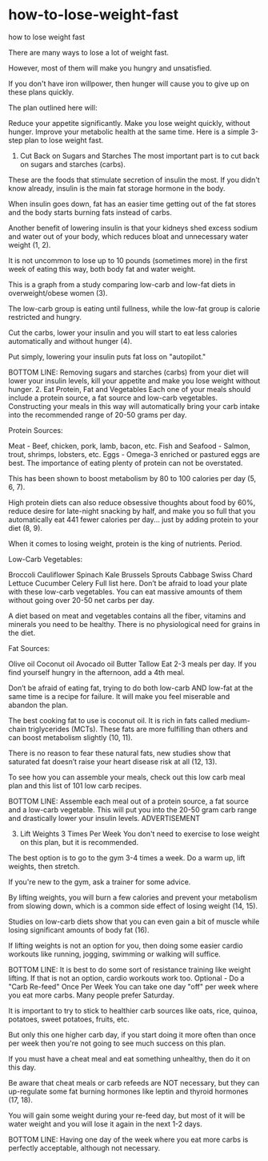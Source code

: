 # how-to-lose-weight-fast
how to lose weight fast

There are many ways to lose a lot of weight fast.

However, most of them will make you hungry and unsatisfied.

If you don't have iron willpower, then hunger will cause you to give up on these plans quickly.

The plan outlined here will:

Reduce your appetite significantly.
Make you lose weight quickly, without hunger.
Improve your metabolic health at the same time.
Here is a simple 3-step plan to lose weight fast.
1. Cut Back on Sugars and Starches
The most important part is to cut back on sugars and starches (carbs).

These are the foods that stimulate secretion of insulin the most. If you didn't know already, insulin is the main fat storage hormone in the body.

When insulin goes down, fat has an easier time getting out of the fat stores and the body starts burning fats instead of carbs.

Another benefit of lowering insulin is that your kidneys shed excess sodium and water out of your body, which reduces bloat and unnecessary water weight (1, 2).

It is not uncommon to lose up to 10 pounds (sometimes more) in the first week of eating this way, both body fat and water weight.

This is a graph from a study comparing low-carb and low-fat diets in overweight/obese women (3).


The low-carb group is eating until fullness, while the low-fat group is calorie restricted and hungry.

Cut the carbs, lower your insulin and you will start to eat less calories automatically and without hunger (4).

Put simply, lowering your insulin puts fat loss on "autopilot."

BOTTOM LINE:
Removing sugars and starches (carbs) from your diet will lower your insulin levels, kill your appetite and make you lose weight without hunger.
2. Eat Protein, Fat and Vegetables
Each one of your meals should include a protein source, a fat source and low-carb vegetables. Constructing your meals in this way will automatically bring your carb intake into the recommended range of 20-50 grams per day.

Protein Sources:

Meat - Beef, chicken, pork, lamb, bacon, etc.
Fish and Seafood - Salmon, trout, shrimps, lobsters, etc.
Eggs - Omega-3 enriched or pastured eggs are best.
The importance of eating plenty of protein can not be overstated.

This has been shown to boost metabolism by 80 to 100 calories per day (5, 6, 7).

High protein diets can also reduce obsessive thoughts about food by 60%, reduce desire for late-night snacking by half, and make you so full that you automatically eat 441 fewer calories per day... just by adding protein to your diet (8, 9).

When it comes to losing weight, protein is the king of nutrients. Period.

Low-Carb Vegetables:

Broccoli
Cauliflower
Spinach
Kale
Brussels Sprouts
Cabbage
Swiss Chard
Lettuce
Cucumber
Celery
Full list here.
Don’t be afraid to load your plate with these low-carb vegetables. You can eat massive amounts of them without going over 20-50 net carbs per day.

A diet based on meat and vegetables contains all the fiber, vitamins and minerals you need to be healthy. There is no physiological need for grains in the diet.

Fat Sources:

Olive oil
Coconut oil
Avocado oil
Butter
Tallow
Eat 2-3 meals per day. If you find yourself hungry in the afternoon, add a 4th meal.

Don’t be afraid of eating fat, trying to do both low-carb AND low-fat at the same time is a recipe for failure. It will make you feel miserable and abandon the plan.

The best cooking fat to use is coconut oil. It is rich in fats called medium-chain triglycerides (MCTs). These fats are more fulfilling than others and can boost metabolism slightly (10, 11).

There is no reason to fear these natural fats, new studies show that saturated fat doesn’t raise your heart disease risk at all (12, 13).

To see how you can assemble your meals, check out this low carb meal plan and this list of 101 low carb recipes.

BOTTOM LINE:
Assemble each meal out of a protein source, a fat source and a low-carb vegetable. This will put you into the 20-50 gram carb range and drastically lower your insulin levels.
ADVERTISEMENT

3. Lift Weights 3 Times Per Week
You don't need to exercise to lose weight on this plan, but it is recommended.

The best option is to go to the gym 3-4 times a week. Do a warm up, lift weights, then stretch.

If you're new to the gym, ask a trainer for some advice.

By lifting weights, you will burn a few calories and prevent your metabolism from slowing down, which is a common side effect of losing weight (14, 15).

Studies on low-carb diets show that you can even gain a bit of muscle while losing significant amounts of body fat (16).

If lifting weights is not an option for you, then doing some easier cardio workouts like running, jogging, swimming or walking will suffice.

BOTTOM LINE:
It is best to do some sort of resistance training like weight lifting. If that is not an option, cardio workouts work too.
Optional - Do a "Carb Re-feed" Once Per Week
You can take one day "off" per week where you eat more carbs. Many people prefer Saturday.

It is important to try to stick to healthier carb sources like oats, rice, quinoa, potatoes, sweet potatoes, fruits, etc.

But only this one higher carb day, if you start doing it more often than once per week then you're not going to see much success on this plan.

If you must have a cheat meal and eat something unhealthy, then do it on this day.

Be aware that cheat meals or carb refeeds are NOT necessary, but they can up-regulate some fat burning hormones like leptin and thyroid hormones (17, 18).

You will gain some weight during your re-feed day, but most of it will be water weight and you will lose it again in the next 1-2 days.

BOTTOM LINE:
Having one day of the week where you eat more carbs is perfectly acceptable, although not necessary.

